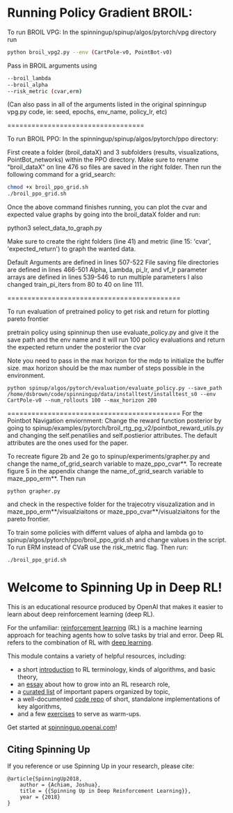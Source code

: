 Running Policy Gradient BROIL:
==================================
To run BROIL VPG:
In the spinningup/spinup/algos/pytorch/vpg directory run
```bash
python broil_vpg2.py --env (CartPole-v0, PointBot-v0)
```
Pass in BROIL arguments using
```bash
--broil_lambda
--broil_alpha
--risk_metric (cvar,erm)
```
(Can also pass in all of the arguments listed in the original spinningup vpg.py code, ie: seed, epochs, env_name, policy_lr, etc)


==================================

To run BROIL PPO:
In the spinningup/spinup/algos/pytorch/ppo directory:

First create a folder (broil_dataX) and 3 subfolders (results, visualizations, PointBot_networks) within the PPO directory. Make sure to rename "broil_dataX" on line 476 so files are saved in the right folder. Then run the following command for a grid_search:
```bash
chmod +x broil_ppo_grid.sh
./broil_ppo_grid.sh
```




Once the above command finishes running, you can plot the cvar and expected value graphs by going into the broil_dataX folder and run:

python3 select_data_to_graph.py

Make sure to create the right folders (line 41) and metric (line 15: 'cvar', 'expected_return') to graph the wanted data.




Default Arguments are defined in lines 507-522
File saving file directories are defined in lines 466-501
Alpha, Lambda, pi_lr, and vf_lr parameter arrays are defined in lines 539-546 to run multiple parameters
I also changed train_pi_iters from 80 to 40 on line 111.

===========================================

To run evaluation of pretrained policy to get risk and return for plotting pareto frontier

pretrain policy using spinninup then use evaluate_policy.py and give it the save path and the env name and it will run 100 policy evaluations and return the expected return under the posterior the cvar

Note you need to pass in the max horizon for the mdp to initialize the buffer size. max horizon should be the max number of steps possible in the environment.

```
python spinup/algos/pytorch/evaluation/evaluate_policy.py --save_path /home/dsbrown/code/spinningup/data/installtest/installtest_s0 --env CartPole-v0 --num_rollouts 100 --max_horizon 200
```
===========================================
For the Pointbot Navigation enviornment:
Change the reward function posterior by going to spinup/examples/pytorch/broil_rtg_pg_v2/pointbot_reward_utils.py and changing the self.penatilies and self.postierior attributes. The default attributes are the ones used for the paper.

To recreate figure 2b and 2e go to spinup/experiments/grapher.py and change the name_of_grid_search variable to maze_ppo_cvar**. To recreate figure 5 in the appendix change the name_of_grid_search variable to maze_ppo_erm**. Then run 
```
python grapher.py
```
and check in the respective folder for the trajecotry visuzalization and in maze_ppo_erm**/visualziaitons or maze_ppo_cvar**/visualziaitons for the pareto frontier.

To train some policies with differnt values of alpha and lambda go to spinup/algos/pytorch/ppo/broil_ppo_grid.sh and change values in the script. To run ERM instead of CVaR use the risk_metric flag. Then run:
```
./broil_ppo_grid.sh
```

Welcome to Spinning Up in Deep RL!
==================================

This is an educational resource produced by OpenAI that makes it easier to learn about deep reinforcement learning (deep RL).

For the unfamiliar: [reinforcement learning](https://en.wikipedia.org/wiki/Reinforcement_learning) (RL) is a machine learning approach for teaching agents how to solve tasks by trial and error. Deep RL refers to the combination of RL with [deep learning](http://ufldl.stanford.edu/tutorial/).

This module contains a variety of helpful resources, including:

- a short [introduction](https://spinningup.openai.com/en/latest/spinningup/rl_intro.html) to RL terminology, kinds of algorithms, and basic theory,
- an [essay](https://spinningup.openai.com/en/latest/spinningup/spinningup.html) about how to grow into an RL research role,
- a [curated list](https://spinningup.openai.com/en/latest/spinningup/keypapers.html) of important papers organized by topic,
- a well-documented [code repo](https://github.com/openai/spinningup) of short, standalone implementations of key algorithms,
- and a few [exercises](https://spinningup.openai.com/en/latest/spinningup/exercises.html) to serve as warm-ups.

Get started at [spinningup.openai.com](https://spinningup.openai.com)!


Citing Spinning Up
------------------

If you reference or use Spinning Up in your research, please cite:

```
@article{SpinningUp2018,
    author = {Achiam, Joshua},
    title = {{Spinning Up in Deep Reinforcement Learning}},
    year = {2018}
}
```
